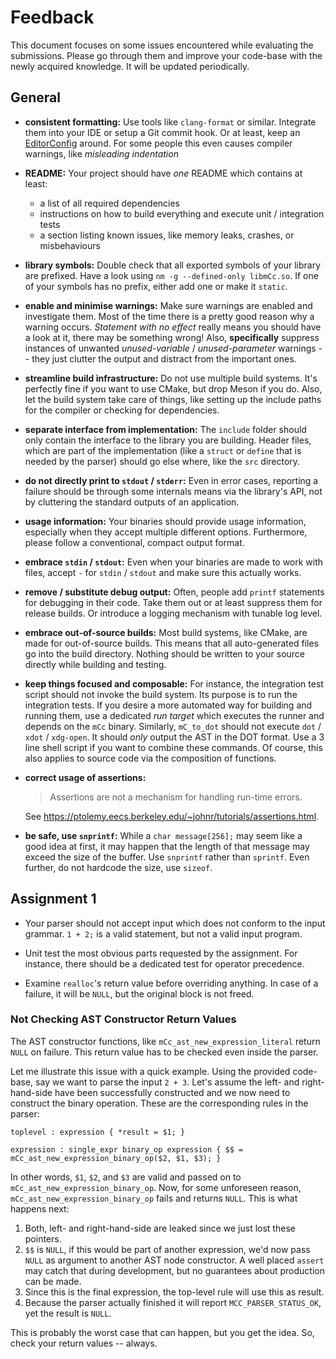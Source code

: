 # Feedback

This document focuses on some issues encountered while evaluating the submissions.
Please go through them and improve your code-base with the newly acquired knowledge.
It will be updated periodically.

## General

- **consistent formatting:**
  Use tools like `clang-format` or similar.
  Integrate them into your IDE or setup a Git commit hook.
  Or at least, keep an [EditorConfig](http://editorconfig.org/) around.
  For some people this even causes compiler warnings, like *misleading indentation*

- **README:**
  Your project should have *one* README which contains at least:
    - a list of all required dependencies
    - instructions on how to build everything and execute unit / integration tests
    - a section listing known issues, like memory leaks, crashes, or misbehaviours

- **library symbols:**
  Double check that all exported symbols of your library are prefixed.
  Have a look using `nm -g --defined-only libmCc.so`.
  If one of your symbols has no prefix, either add one or make it `static`.

- **enable and minimise warnings:**
  Make sure warnings are enabled and investigate them.
  Most of the time there is a pretty good reason why a warning occurs.
  *Statement with no effect* really means you should have a look at it, there may be something wrong!
  Also, **specifically** suppress instances of unwanted *unused-variable* / *unused-parameter* warnings --
  they just clutter the output and distract from the important ones.

- **streamline build infrastructure:**
  Do not use multiple build systems.
  It's perfectly fine if you want to use CMake, but drop Meson if you do.
  Also, let the build system take care of things, like setting up the include paths for the compiler or checking for dependencies.

- **separate interface from implementation:**
  The `include` folder should only contain the interface to the library you are building.
  Header files, which are part of the implementation (like a `struct` or `define` that is needed by the parser) should go else where, like the `src` directory.

- **do not directly print to `stdout` / `stderr`:**
  Even in error cases, reporting a failure should be through some internals means via the library's API, not by cluttering the standard outputs of an application.

- **usage information:**
  Your binaries should provide usage information, especially when they accept multiple different options.
  Furthermore, please follow a conventional, compact output format.

- **embrace `stdin` / `stdout`:**
  Even when your binaries are made to work with files, accept `-` for `stdin` / `stdout` and make sure this actually works.

- **remove / substitute debug output:**
  Often, people add `printf` statements for debugging in their code.
  Take them out or at least suppress them for release builds.
  Or introduce a logging mechanism with tunable log level.

- **embrace out-of-source builds:**
  Most build systems, like CMake, are made for out-of-source builds.
  This means that all auto-generated files go into the build directory.
  Nothing should be written to your source directly while building and testing.

- **keep things focused and composable:**
  For instance, the integration test script should not invoke the build system.
  Its purpose is to run the integration tests.
  If you desire a more automated way for building and running them, use a dedicated *run target* which executes the runner and depends on the `mCc` binary.
  Similarly, `mC_to_dot` should not execute `dot` / `xdot` / `xdg-open`.
  It should *only* output the AST in the DOT format.
  Use a 3 line shell script if you want to combine these commands.
  Of course, this also applies to source code via the composition of functions.

- **correct usage of assertions:**
  > Assertions are not a mechanism for handling run-time errors.

  See <https://ptolemy.eecs.berkeley.edu/~johnr/tutorials/assertions.html>.

- **be safe, use `snprintf`:**
  While a `char message[256];` may seem like a good idea at first, it may happen that the length of that message may exceed the size of the buffer.
  Use `snprintf` rather than `sprintf`.
  Even further, do not hardcode the size, use `sizeof`.

## Assignment 1

- Your parser should not accept input which does not conform to the input grammar.
  `1 + 2;` is a valid statement, but not a valid input program.

- Unit test the most obvious parts requested by the assignment.
  For instance, there should be a dedicated test for operator precedence.

- Examine `realloc`'s return value before overriding anything.
  In case of a failure, it will be `NULL`, but the original block is not freed.

### Not Checking AST Constructor Return Values

The AST constructor functions, like `mCc_ast_new_expression_literal` return `NULL` on failure.
This return value has to be checked even inside the parser.

Let me illustrate this issue with a quick example.
Using the provided code-base, say we want to parse the input `2 + 3`.
Let's assume the left- and right-hand-side have been successfully constructed and we now need to construct the binary operation.
These are the corresponding rules in the parser:

    toplevel : expression { *result = $1; }

    expression : single_expr binary_op expression { $$ = mCc_ast_new_expression_binary_op($2, $1, $3); }

In other words, `$1`, `$2`, and `$3` are valid and passed on to `mCc_ast_new_expression_binary_op`.
Now, for some unforeseen reason, `mCc_ast_new_expression_binary_op` fails and returns `NULL`.
This is what happens next:

1. Both, left- and right-hand-side are leaked since we just lost these pointers.
2. `$$` is `NULL`, if this would be part of another expression, we'd now pass `NULL` as argument to another AST node constructor.
   A well placed `assert` may catch that during development, but no guarantees about production can be made.
3. Since this is the final expression, the top-level rule will use this as result.
4. Because the parser actually finished it will report `MCC_PARSER_STATUS_OK`, yet the result is `NULL`.

This is probably the worst case that can happen, but you get the idea.
So, check your return values -- always.
